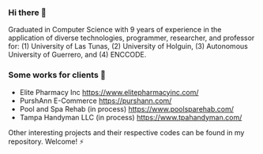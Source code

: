 ### Hi there 👋
Graduated in Computer Science with 9 years of experience in the application of diverse technologies, programmer, researcher, and professor for: (1) University of Las Tunas, (2) University of Holguin, (3) Autonomous University of Guerrero, and (4) ENCCODE.


### Some works for clients 🔭
- Elite Pharmacy Inc https://www.elitepharmacyinc.com/
- PurshAnn E-Commerce https://purshann.com/
- Pool and Spa Rehab (in process) https://www.poolsparehab.com/
- Tampa Handyman LLC (in process) https://www.tpahandyman.com/

Other interesting projects and their respective codes can be found in my repository. Welcome! ⚡

<!--
**csegur4/csegur4** is a ✨ _special_ ✨ repository because its `README.md` (this file) appears on your GitHub profile.

Here are some ideas to get you started:

- 🔭 I’m currently working on ...
- 🌱 I’m currently learning ...
- 👯 I’m looking to collaborate on ...
- 🤔 I’m looking for help with ...
- 💬 Ask me about ...
- 📫 How to reach me: ...
- 😄 Pronouns: ...
- ⚡ Fun fact: ...
-->
